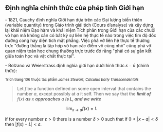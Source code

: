 ## Định nghĩa chính thức của phép tính Giới hạn

\- 1821, Cauchy định nghĩa Giới hạn dựa trên các Đại lượng biến thiên (variable quantity) trong Giáo trình giải tích (Cours d’analyse) và xây dựng lại khái niệm Đạo hàm và khái niệm Tích phân trong Giới hạn của các chuỗi vô hạn mà không cần có bất kỳ sự liên hệ thực tế nào trong việc tìm độ dốc đường cong hay diện tích mặt phẳng. Việc phá vỡ liên hệ thực tế thường trực "đường thẳng là tập hợp vô hạn các điểm vô cùng nhỏ" cũng phá vỡ quan niệm toán học chung thường trực trước đó rằng "phải có sự gắn kết giữa toán học và vật chất thực tại".

\- Bolzano và Weierstrass định nghĩa giới hạn dưới hình thức $\varepsilon - \delta$ (chính thức):

<sup>Trích trang 106 thuộc tác phẩm *James Stewart, Calculus Early Transcendentals*</sup>

> Let $f$ be a function defined on some open interval that contains the number $a$, except possibly at $a$ it self. Then we say that the ***limit of*** $f(x)$ ***as*** $x$ ***approaches*** $a$ ***is L, and we write*** 

$$ \lim_{x \to a} f(x) = L $$ 

if for every number $\varepsilon > 0$ there is a number $\delta \gt 0$ such that if $0 \lt \vert x - a\vert \lt \delta$ then $\vert f(x) - L\vert \lt \varepsilon.$

